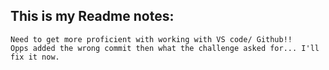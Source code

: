  ## This is my Readme notes:
    Need to get more proficient with working with VS code/ Github!!
    Opps added the wrong commit then what the challenge asked for... I'll fix it now.
